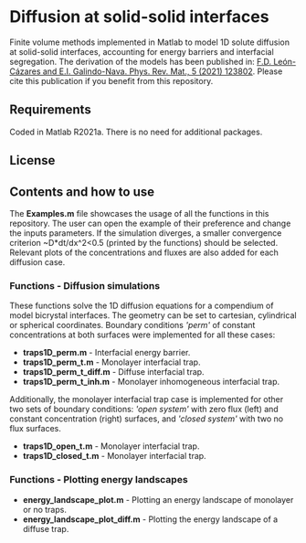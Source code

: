 # Diffusion at solid-solid interfaces
Finite volume methods implemented in Matlab to model 1D solute diffusion at solid-solid interfaces, accounting for energy barriers and interfacial segregation. The derivation of the models has been published in: [F.D. León-Cázares and E.I. Galindo-Nava. Phys. Rev. Mat., 5 (2021) 123802](https://journals.aps.org/prmaterials/abstract/10.1103/PhysRevMaterials.5.123802). Please cite this publication if you benefit from this repository.

## Requirements
Coded in Matlab R2021a. There is no need for additional packages.

## License

## Contents and how to use

The **Examples.m** file showcases the usage of all the functions in this repository. The user can open the example of their preference and change the inputs parameters. If the simulation diverges, a smaller convergence criterion ~D\*dt/dx^2<0.5 (printed by the functions) should be selected. Relevant plots of the concentrations and fluxes are also added for each diffusion case.

### Functions - Diffusion simulations 

These functions solve the 1D diffusion equations for a compendium of model bicrystal interfaces. The geometry can be set to cartesian, cylindrical or spherical coordinates. Boundary conditions *'perm'* of constant concentrations at both surfaces were implemented for all these cases:

- **traps1D_perm.m** - Interfacial energy barrier.
- **traps1D_perm_t.m** - Monolayer interfacial trap.
- **traps1D_perm_t_diff.m** - Diffuse interfacial trap.
- **traps1D_perm_t_inh.m** - Monolayer inhomogeneous interfacial trap.

Additionally, the monolayer interfacial trap case is implemented for other two sets of boundary conditions: *'open system'* with zero flux (left) and constant concentration (right) surfaces, and *'closed system'* with two no flux surfaces.

- **traps1D_open_t.m** - Monolayer interfacial trap.
- **traps1D_closed_t.m** - Monolayer interfacial trap.

### Functions - Plotting energy landscapes 

- **energy_landscape_plot.m** - Plotting an energy landscape of monolayer or no traps.
- **energy_landscape_plot_diff.m** - Plotting the energy landscape of a diffuse trap.
